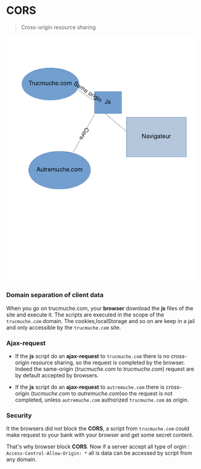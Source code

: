 # CORS
> Cross-origin resource sharing

![Cors](/uploads/cors.png "Cors")

### Domain separation of client data

When you go on trucmuche.com, your **browser** download the **js** files of the
site and execute it. The scripts are executed in the scope of the 
`trucmuche.com` domain. The cookies,localStorage and so on are keep in a jail 
and only accessible by the `trucmuche.com` site. 

### Ajax-request

* If the **js** script do an **ajax-request** to `trucmuche.com` there is no 
cross-origin resource sharing, so the request is completed by the browser. 
Indeed the same-origin (*trucmuche.com* to *trucmuche.com*) 
request are by default accepted by browsers.

* If the **js** script do an **ajax-request** to `autremuche.com` there is 
cross-origin (*tucmuche.com* to *autremuche.com*)so the request is not 
completed, unless `autremuche.com` authorized `trucmuche.com` as origin.

### Security

It the browsers did not block the **CORS**, a script from `trucmuche.com` could
make request to your bank with your browser and get some secret content.

That's why browser block **CORS**. Now if a server accept all type of orgin : 
`Access-Control-Allow-Origin: *` all is data can be accessed by script from any
domain.